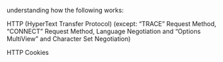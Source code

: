 understanding how the following works:

HTTP (HyperText Transfer Protocol) (except: “TRACE” Request Method, “CONNECT” Request Method, Language Negotiation and “Options MultiView” and Character Set Negotiation)

HTTP Cookies
